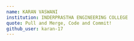 ```yaml
---
name: KARAN VASWANI
institution: INDERPRASTHA ENGINEERING COLLEGE
quote: Pull and Merge, Code and Commit!
github_user: karan-17
---
```

